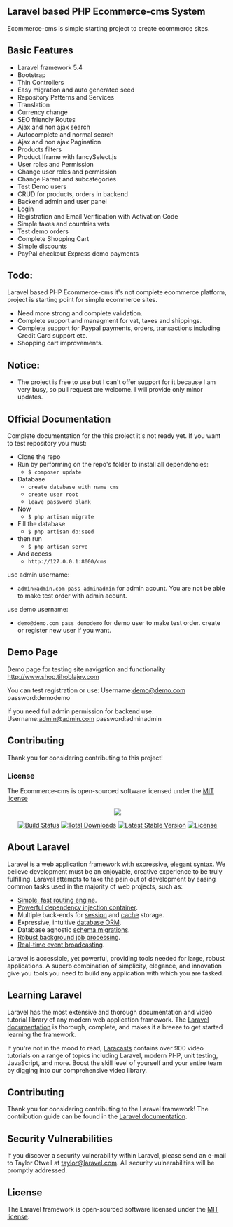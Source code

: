 ## Laravel based PHP Ecommerce-cms System

Ecommerce-cms is simple starting project to create ecommerce sites.

## Basic Features

- Laravel framework 5.4
- Bootstrap
- Thin Controllers
- Easy migration and auto generated seed
- Repository Patterns and Services
- Translation
- Currency change
- SEO friendly Routes
- Ajax and non ajax search
- Autocomplete and normal search
- Ajax and non ajax Pagination
- Products filters
- Product Iframe with fancySelect.js
- User roles and Permission
- Change user roles and permission
- Change Parent and subcategories
- Test Demo users
- CRUD for products, orders in backend
- Backend admin and user panel
- Login
- Registration and Email Verification with Activation Code
- Simple taxes and countries vats
- Test demo orders
- Complete Shopping Cart
- Simple discounts
- PayPal checkout Express demo payments

##  Todo:
Laravel based PHP Ecommerce-cms it's not complete ecommerce platform,
project is starting point for simple ecommerce sites.

- Need more strong and complete validation.
- Complete support and managment for vat, taxes and shippings.
- Complete support for Paypal payments, orders, transactions
  including Credit Card support etc.
- Shopping cart improvements.

## Notice:

- The project is free to use but I can't offer support for it because I am very busy,
so pull request are welcome. I will provide only minor updates.


## Official Documentation

Complete documentation for the this project it's not ready yet.
If you want to test repository you must:
* Clone the repo
* Run by performing on the repo's folder to install all dependencies:
  * `$ composer update`
* Database
  * `create database with name cms`
  * `create user root`
  * `leave password blank`
* Now
  * `$ php artisan migrate`
* Fill the database
  * `$ php artisan db:seed`
* then run
  * `$ php artisan serve`  
* And access
  * `http://127.0.0.1:8000/cms`
  
use admin username:
* `admin@admin.com pass adminadmin` for admin acount.
You are not be able to make test order with admin acount.

use demo username:
* `demo@demo.com pass demodemo` for demo user to make test order.
create or register new user if you want.

## Demo Page

Demo page for testing site navigation and functionality 
http://www.shop.tihoblajev.com

You can test registration or use: 
Username:demo@demo.com
password:demodemo

If you need full admin permission for backend use: 
Username:admin@admin.com
password:adminadmin

## Contributing

Thank you for considering contributing to this project!

### License

The Ecommerce-cms is open-sourced software licensed under the [MIT license](http://opensource.org/licenses/MIT)

<p align="center"><img src="https://laravel.com/assets/img/components/logo-laravel.svg"></p>

<p align="center">
<a href="https://travis-ci.org/laravel/framework"><img src="https://travis-ci.org/laravel/framework.svg" alt="Build Status"></a>
<a href="https://packagist.org/packages/laravel/framework"><img src="https://poser.pugx.org/laravel/framework/d/total.svg" alt="Total Downloads"></a>
<a href="https://packagist.org/packages/laravel/framework"><img src="https://poser.pugx.org/laravel/framework/v/stable.svg" alt="Latest Stable Version"></a>
<a href="https://packagist.org/packages/laravel/framework"><img src="https://poser.pugx.org/laravel/framework/license.svg" alt="License"></a>
</p>

## About Laravel

Laravel is a web application framework with expressive, elegant syntax. We believe development must be an enjoyable, creative experience to be truly fulfilling. Laravel attempts to take the pain out of development by easing common tasks used in the majority of web projects, such as:

- [Simple, fast routing engine](https://laravel.com/docs/routing).
- [Powerful dependency injection container](https://laravel.com/docs/container).
- Multiple back-ends for [session](https://laravel.com/docs/session) and [cache](https://laravel.com/docs/cache) storage.
- Expressive, intuitive [database ORM](https://laravel.com/docs/eloquent).
- Database agnostic [schema migrations](https://laravel.com/docs/migrations).
- [Robust background job processing](https://laravel.com/docs/queues).
- [Real-time event broadcasting](https://laravel.com/docs/broadcasting).

Laravel is accessible, yet powerful, providing tools needed for large, robust applications. A superb combination of simplicity, elegance, and innovation give you tools you need to build any application with which you are tasked.

## Learning Laravel

Laravel has the most extensive and thorough documentation and video tutorial library of any modern web application framework. The [Laravel documentation](https://laravel.com/docs) is thorough, complete, and makes it a breeze to get started learning the framework.

If you're not in the mood to read, [Laracasts](https://laracasts.com) contains over 900 video tutorials on a range of topics including Laravel, modern PHP, unit testing, JavaScript, and more. Boost the skill level of yourself and your entire team by digging into our comprehensive video library.

## Contributing

Thank you for considering contributing to the Laravel framework! The contribution guide can be found in the [Laravel documentation](http://laravel.com/docs/contributions).

## Security Vulnerabilities

If you discover a security vulnerability within Laravel, please send an e-mail to Taylor Otwell at taylor@laravel.com. All security vulnerabilities will be promptly addressed.

## License

The Laravel framework is open-sourced software licensed under the [MIT license](http://opensource.org/licenses/MIT).
